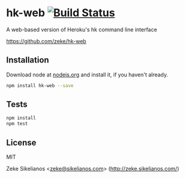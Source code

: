 # hk-web [![Build Status](https://travis-ci.org/zeke/hk-web.png?branch=master)](https://travis-ci.org/zeke/hk-web)

A web-based version of Heroku&#39;s hk command line interface

https://github.com/zeke/hk-web

## Installation

Download node at [nodejs.org](http://nodejs.org) and install it, if you haven't already.

```sh
npm install hk-web --save
```


## Tests

```sh
npm install
npm test
```

## License

MIT

Zeke Sikelianos &lt;zeke@sikelianos.com&gt; (http://zeke.sikelianos.com/)
